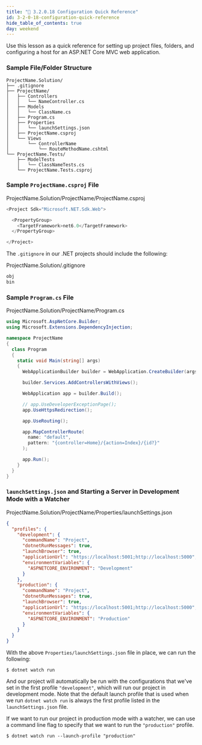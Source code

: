 ```yaml
---
title: "📓 3.2.0.18 Configuration Quick Reference"
id: 3-2-0-18-configuration-quick-reference
hide_table_of_contents: true
day: weekend
---
```


Use this lesson as a quick reference for setting up project files, folders, and configuring a host for an ASP.NET Core MVC web application.

### Sample File/Folder Structure

```
ProjectName.Solution/
├── .gitignore
├── ProjectName/
│   ├── Controllers
│   │   └── NameController.cs
│   ├── Models
│   │   └── ClassName.cs
│   ├── Program.cs
│   ├── Properties
│   │   └── launchSettings.json
│   ├── ProjectName.csproj
│   └── Views
│       └── ControllerName
│           └── RouteMethodName.cshtml
└── ProjectName.Tests/
    ├── ModelTests
    │   └── ClassNameTests.cs
    └── ProjectName.Tests.csproj
```

### Sample `ProjectName.csproj` File

<div class="filename">ProjectName.Solution/ProjectName/ProjectName.csproj</div>

```csharp
<Project Sdk="Microsoft.NET.Sdk.Web">

  <PropertyGroup>
    <TargetFramework>net6.0</TargetFramework>
  </PropertyGroup>

</Project>
```

The `.gitignore` in our .NET projects should include the following:

<div class="filename">ProjectName.Solution/.gitignore</div>

```txt
obj
bin
```

### Sample `Program.cs` File

<div class="filename">ProjectName.Solution/ProjectName/Program.cs</div>

```csharp
using Microsoft.AspNetCore.Builder;
using Microsoft.Extensions.DependencyInjection;

namespace ProjectName
{
  class Program
  {
    static void Main(string[] args)
    {
      WebApplicationBuilder builder = WebApplication.CreateBuilder(args);

      builder.Services.AddControllersWithViews();

      WebApplication app = builder.Build();

      // app.UseDeveloperExceptionPage();
      app.UseHttpsRedirection();

      app.UseRouting();

      app.MapControllerRoute(
        name: "default",
        pattern: "{controller=Home}/{action=Index}/{id?}"
      );

      app.Run();
    }
  }
}
```

### `launchSettings.json` and Starting a Server in Development Mode with a Watcher

<div class="filename">ProjectName.Solution/ProjectName/Properties/launchSettings.json</div>

```json
{
  "profiles": {
    "development": {
      "commandName": "Project",
      "dotnetRunMessages": true,
      "launchBrowser": true,
      "applicationUrl": "https://localhost:5001;http://localhost:5000",
      "environmentVariables": {
        "ASPNETCORE_ENVIRONMENT": "Development"
      }
    },
    "production": {
      "commandName": "Project",
      "dotnetRunMessages": true,
      "launchBrowser": true,
      "applicationUrl": "https://localhost:5001;http://localhost:5000",
      "environmentVariables": {
        "ASPNETCORE_ENVIRONMENT": "Production"
      }
    }
  }
}
```

With the above `Properties/launchSettings.json` file in place, we can run the following:

```
$ dotnet watch run
```

And our project will automatically be run with the configurations that we've set in the first profile `"development"`, which will run our project in development mode. Note that the default launch profile that is used when we run `dotnet watch run` is always the first profile listed in the `launchSettings.json` file.

If we want to run our project in production mode with a watcher, we can use a command line flag to specify that we want to run the `"production"` profile.

```
$ dotnet watch run --launch-profile "production"
```
